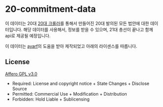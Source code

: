 # 20-commitment-data


이 데이터는 20대 [20대 크롤러](https://github.com/0011team/new-crawlers)를 통해서 만들어진 20대 발의된 모든 법안에 대한 데이터입니다. 해당 데이터를 사용해서, 정보를 받을 수 있으며, 21대 총선이 끝나고 함께 api로 제공될 예정입니다. 

이 데이터는 [ayarf](http://ayarf.net/)의 도움을 받아 제작되었고 아래의 라이센스를 따릅니다. 

## License
[Affero GPL v3.0](http://choosealicense.com/licenses/agpl/)

- Required: License and copyright notice + State Changes + Disclose Source
- Permitted: Commercial Use + Modification + Distribution
- Forbidden: Hold Liable + Sublicensing
